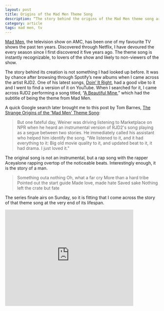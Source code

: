 ```yaml
---
layout: post
title: Origins of the Mad Men Theme Song
description: “The story behind the origins of the Mad Men theme song are not what I expected.”
category: article    
tags: mad men, tv
--- 
```


[Mad Men](http://www.amazon.com/gp/product/B000YABIQ6/ref=as_li_tl?ie=UTF8&camp=1789&creative=390957&creativeASIN=B000YABIQ6&linkCode=as2&tag=four0b-20&linkId=OHVJZDEZYXLWSSPM "Mad Men"), the television show on AMC, has been one of my favourite TV shows the past ten years. Discovered through Netflix, I have devoured the every season since I first discovered it five years ago. The theme song is instantly recognizable, to lovers of the show and likely to non-viewers of the show. 

The story behind its creation is not something I had looked up before. It was by chance after browsing through Spotify’s new albums when I came across the artist RJD2. One of his latest songs, [Doin’ It Right](https://www.youtube.com/watch?v=1V7NVtHwRYI&spfreload=10 "Doin' It Right - RJD2"), had a good vibe to it and I went to find a version of it on YouTube. When I searched for it, I came across RJD2 performing a song titled, “[A Beautiful Mine](https://www.youtube.com/watch?v=Za3Qq1QPlL0&spfreload=10 "A Beautiful Mine"),” which had the subtitle of being the theme from Mad Men. 

A quick Google search later brought me to this post by Tom Barnes, [The Strange Origins of the 'Mad Men' Theme Song](http://mic.com/articles/87589/the-strange-origins-of-the-mad-men-theme-song "The Strange Origins of the Mad Men Theme Song"):

> But one fateful day, Weiner was driving listening to Marketplace on NPR when he heard an instrumental version of RJD2's song playing as a segue between two stories. He immediately called his assistant who helped him identify the song. “We listened to it, and it had everything to it: Big old movie quality to it, and updated beat to it, it had drama. I just loved it." 

The original song is not an instrumental, but a rap song with the rapper Aceyalone rapping overtop of the noticeable beats. Interestingly enough, it is the story of a man. 

> Something outa nothing
> Oh, what a far cry
> More than a hard tribe
> Pointed out the start guide
> Made love, made hate
> Saved sake
> Nothing left the crate but fate

The series finale airs on Sunday, so it is fitting that I come across the story of that theme song at the very end of its lifespan. 

<iframe width="420" height="315" src="https://www.youtube.com/embed/HobD-757s0k" frameborder="0" allowfullscreen></iframe>
